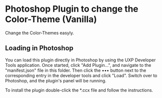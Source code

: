 # Photoshop Plugin to change the Color-Theme (Vanilla)

Change the Color-Themes easyly.

## Loading in Photoshop

You can load this plugin directly in Photoshop by using the UXP Developer Tools application. Once started, click "Add Plugin...", and navigate to the "manifest.json" file in this folder. Then click the ••• button next to the corresponding entry in the developer tools and click "Load". Switch over to Photoshop, and the plugin's panel will be running.

To install the plugin double-click the *.ccx file and follow the instructions.